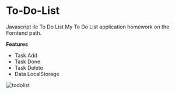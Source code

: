 # To-Do-List
Javascript ile To Do List
My To Do List application homework on the Forntend path.

**Features**
* Task Add
* Task Done
* Task Delete
* Data LocalStorage


![todolist](https://github.com/hemregur/To-Do-List/assets/95082641/7a0e1e76-0208-41fe-8d29-6fb152db0d5c)


